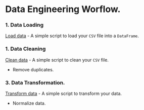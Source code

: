 # Data Engineering Worflow.

### 1. Data Loading
[Load data](https://github.com/Samuel-Njoroge/data-engineering-toolkit/blob/main/scripts/data_loading.py) - A simple script to load your `CSV` file into a `DataFrame`.

### 1. Data Cleaning
[Clean data](https://github.com/Samuel-Njoroge/data-engineering-toolkit/blob/main/scripts/data_cleaning.py) - A simple script to clean your `CSV` file.
- Remove duplicates.
  
### 3. Data Transformation.
[Transform data](https://github.com/Samuel-Njoroge/data-engineering-toolkit/blob/main/scripts/data_transformation.py) - A simple script to transform your data.
- Normalize data.
